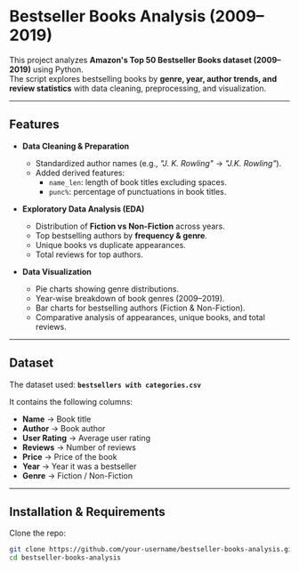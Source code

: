 #  Bestseller Books Analysis (2009–2019)

This project analyzes **Amazon's Top 50 Bestseller Books dataset (2009–2019)** using Python.  
The script explores bestselling books by **genre, year, author trends, and review statistics** with data cleaning, preprocessing, and visualization.

---

##  Features

- **Data Cleaning & Preparation**
  - Standardized author names (e.g., *"J. K. Rowling"* → *"J.K. Rowling"*).
  - Added derived features:
    - `name_len`: length of book titles excluding spaces.
    - `punc%`: percentage of punctuations in book titles.

- **Exploratory Data Analysis (EDA)**
  - Distribution of **Fiction vs Non-Fiction** across years.
  - Top bestselling authors by **frequency & genre**.
  - Unique books vs duplicate appearances.
  - Total reviews for top authors.

- **Data Visualization**
  - Pie charts showing genre distributions.
  - Year-wise breakdown of book genres (2009–2019).
  - Bar charts for bestselling authors (Fiction & Non-Fiction).
  - Comparative analysis of appearances, unique books, and total reviews.

---

## Dataset

The dataset used: **`bestsellers with categories.csv`**

It contains the following columns:
- **Name** → Book title  
- **Author** → Book author  
- **User Rating** → Average user rating  
- **Reviews** → Number of reviews  
- **Price** → Price of the book  
- **Year** → Year it was a bestseller  
- **Genre** → Fiction / Non-Fiction  

---

## Installation & Requirements

Clone the repo:

```bash
git clone https://github.com/your-username/bestseller-books-analysis.git
cd bestseller-books-analysis
